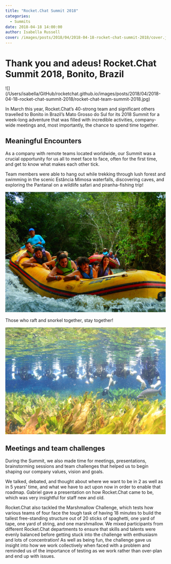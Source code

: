 ```yaml
---
title: "Rocket.Chat Summit 2018"
categories:
  - Summits
date: 2018-04-18 14:00:00
author: Isabella Russell
cover: /images/posts/2018/04/2018-04-18-rocket-chat-summit-2018/cover.jpg
---
```


# Thank you and adeus! Rocket.Chat Summit 2018, Bonito, Brazil

![]
(/Users/isabella/GitHub/rocketchat.github.io/images/posts/2018/04/2018-04-18-rocket-chat-summit-2018/rocket-chat-team-summit-2018.jpg)

In March this year, Rocket.Chat’s 40-strong team and significant others
travelled to Bonito in Brazil’s Mato Grosso do Sul for its 2018 Summit for
a week-long adventure that was filled with incredible activities, company-wide
meetings and, most importantly, the chance to spend time together.

## Meaningful Encounters

As a company with remote teams located worldwide, our Summit was a crucial opportunity
for us all to meet face to face, often for the first time, and get to know what makes each other tick.

Team members were able to hang out while trekking through lush forest and swimming in the scenic Estância
Mimosa waterfalls, discovering caves, and exploring the Pantanal on a wildlife safari and piranha-fishing trip!

![](/images/posts/2018/04/2018-04-18-rocket-chat-summit-2018/Rafting.JPG)

Those who raft and snorkel together, stay together!

![](/images/posts/2018/04/2018-04-18-rocket-chat-summit-2018/Snorkelling.JPG)

## Meetings and team challenges

During the Summit, we also made time for meetings, presentations, brainstorming sessions and team challenges
that helped us to begin shaping our company values, vision and goals.

We talked, debated, and thought about where we want to be in 2 as well as in 5 years’ time,
and what we have to act upon now in order to enable that roadmap.
Gabriel gave a presentation on how Rocket.Chat came to be, which was very insightful for staff new and old.

Rocket.Chat also tackled the Marshmallow Challenge, which tests how various teams of four face the tough task
of having 18 minutes to build the tallest free-standing structure out of 20 sticks of spaghetti, one yard of tape,
one yard of string, and one marshmallow. We mixed participants from different Rocket.Chat departments to ensure that skills
and talents were evenly balanced before getting stuck into the challenge with enthusiasm and lots of concentration! As well as being fun,
the challenge gave us insight into how we work collectively when faced with a problem and reminded us of the importance of testing as we work
rather than over-plan and end up with issues.
